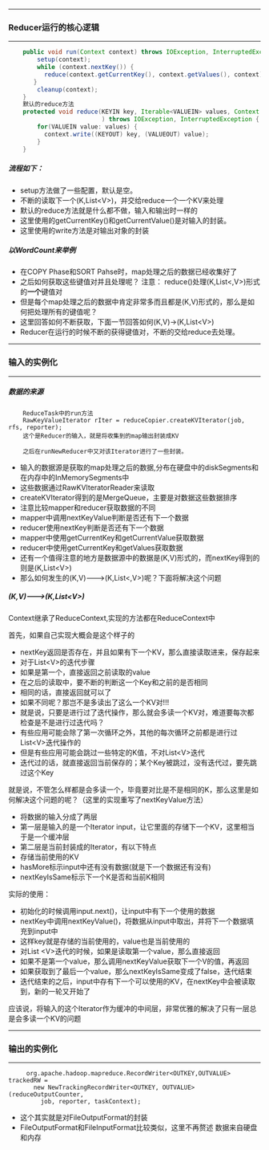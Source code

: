 ***
### Reducer运行的核心逻辑
***
```java
    public void run(Context context) throws IOException, InterruptedException {
        setup(context);
        while (context.nextKey()) {
          reduce(context.getCurrentKey(), context.getValues(), context);
       }
        cleanup(context);
    }
    默认的reduce方法
    protected void reduce(KEYIN key, Iterable<VALUEIN> values, Context context
                          ) throws IOException, InterruptedException {
        for(VALUEIN value: values) {
          context.write((KEYOUT) key, (VALUEOUT) value);
        }
    }
```
##### 流程如下：
* setup方法做了一些配置，默认是空。
* 不断的读取下一个(K,List&lt;V>)，并交给reduce一个一个KV来处理
* 默认的reduce方法就是什么都不做，输入和输出时一样的
* 这里使用的getCurrentKey()和getCurrentValue()是对输入的封装。
* 这里使用的write方法是对输出对象的封装

##### 以WordCount来举例
* 在COPY Phase和SORT Pahse时，map处理之后的数据已经收集好了
* 之后如何获取这些键值对并且处理呢？  注意： reduce()处理(K,List&lt;,V>)形式的**一个**键值对
* 但是每个map处理之后的数据中肯定非常多而且都是(K,V)形式的，那么是如何把处理所有的键值呢？
* 这里回答如何不断获取，下面一节回答如何(K,V)->(K,List&lt;V>)
* Reducer在运行的时候不断的获得键值对，不断的交给reduce去处理。

***
### 输入的实例化
***
##### 数据的来源
```
    ReduceTask中的run方法
    RawKeyValueIterator rIter = reduceCopier.createKVIterator(job, rfs, reporter);
    这个是Reducer的输入，就是将收集到的map输出封装成KV

    之后在runNewReducer中又对该Iterator进行了一些封装。
```
* 输入的数据源是获取的map处理之后的数据,分布在硬盘中的diskSegments和在内存中的InMemorySegments中
* 这些数据通过RawKVIteratorReader来读取
* createKVIterator得到的是MergeQueue，主要是对数据这些数据排序
* 注意比较mapper和reducer获取数据的不同
 * mapper中调用nextKeyValue判断是否还有下一个数据
 * reducer使用nextKey判断是否还有下一个数据
 * mapper中使用getCurrentKey和getCurrentValue获取数据
 * reducer中使用getCurrentKey和getValues获取数据
* 还有一个值得注意的地方是数据源中的数据是(K,V)形式的，而nextKey得到的则是(K,List&lt;V>)
* 那么如何发生的(K,V)--->(K,List&lt;,V>)呢？下面将解决这个问题

##### (K,V)--->(K,List&lt;V>)
Context继承了ReduceContext,实现的方法都在ReduceContext中

首先，如果自己实现大概会是这个样子的

* nextKey返回是否存在，并且如果有下一个KV，那么直接读取进来，保存起来
* 对于List&lt;V>的迭代步骤
 * 如果是第一个，直接返回之前读取的value
 * 在之后的读取中，要不断的判断这一个Key和之前的是否相同
 * 相同的话，直接返回就可以了
 * 如果不同呢？那岂不是多读出了这么一个KV对!!!
* 就是说，只要是进行过了迭代操作，那么就会多读一个KV对，难道要每次都检查是不是进行过迭代吗？
 * 有些应用可能会除了第一次循环之外，其他的每次循环之前都是进行过List&lt;V>迭代操作的
 * 但是有些应用可能会跳过一些特定的K值，不对List&lt;V>迭代
 * 迭代过的话，就直接返回当前保存的；某个Key被跳过，没有迭代过，要先跳过这个Key

就是说，不管怎么样都是会多读一个，毕竟要对比是不是相同的K，那么这里是如何解决这个问题的呢？（这里的实现重写了nextKeyValue方法）

* 将数据的输入分成了两层
* 第一层是输入的是一个Iterator input，让它里面的存储下一个KV，这里相当于是一个缓冲层
* 第二层是当前封装成的Iterator，有以下特点
 * 存储当前使用的KV
 * hasMore标示input中还有没有数据(就是下一个数据还有没有)
 * nextKeyIsSame标示下一个K是否和当前K相同

实际的使用：

* 初始化的时候调用input.next()，让input中有下一个使用的数据
* nextKey中调用nextKeyValue()，将数据从input中取出，并将下一个数据填充到input中
 * 这样key就是存储的当前使用的，value也是当前使用的
 * 对List &lt;V>迭代的时候，如果是读取第一个value，那么直接返回
 * 如果不是第一个value，那么调用nextKeyValue获取下一个V的值，再返回
 * 如果获取到了最后一个value，那么nextKeyIsSame变成了false，迭代结束
* 迭代结束的之后，input中存有下一个可以使用的KV，在nextKey中会被读取到，新的一轮又开始了

应该说，将输入的这个Iterator作为缓冲的中间层，非常优雅的解决了只有一层总是会多读一个KV的问题

***
### 输出的实例化
***
```
     org.apache.hadoop.mapreduce.RecordWriter<OUTKEY,OUTVALUE> trackedRW = 
       new NewTrackingRecordWriter<OUTKEY, OUTVALUE>(reduceOutputCounter,
         job, reporter, taskContext);
```
* 这个其实就是对FileOutputFormat的封装
* FileOutputFormat和FileInputFormat比较类似，这里不再赘述
数据来自硬盘和内存
